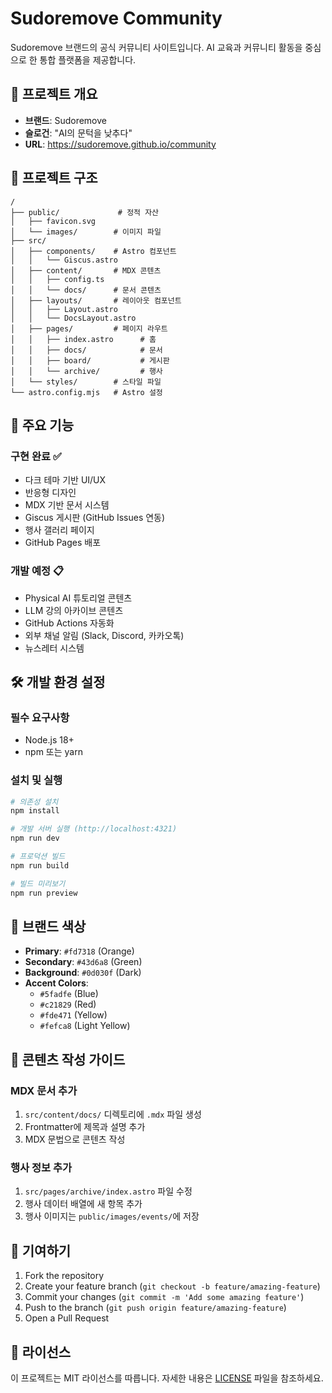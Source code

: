 # Sudoremove Community

Sudoremove 브랜드의 공식 커뮤니티 사이트입니다. AI 교육과 커뮤니티 활동을 중심으로 한 통합 플랫폼을 제공합니다.

## 🚀 프로젝트 개요

- **브랜드**: Sudoremove
- **슬로건**: "AI의 문턱을 낮추다"
- **URL**: https://sudoremove.github.io/community

## 📁 프로젝트 구조

```text
/
├── public/             # 정적 자산
│   ├── favicon.svg
│   └── images/        # 이미지 파일
├── src/
│   ├── components/    # Astro 컴포넌트
│   │   └── Giscus.astro
│   ├── content/       # MDX 콘텐츠
│   │   ├── config.ts
│   │   └── docs/      # 문서 콘텐츠
│   ├── layouts/       # 레이아웃 컴포넌트
│   │   ├── Layout.astro
│   │   └── DocsLayout.astro
│   ├── pages/         # 페이지 라우트
│   │   ├── index.astro      # 홈
│   │   ├── docs/            # 문서
│   │   ├── board/           # 게시판
│   │   └── archive/         # 행사
│   └── styles/        # 스타일 파일
└── astro.config.mjs   # Astro 설정
```

## 🎨 주요 기능

### 구현 완료 ✅
- 다크 테마 기반 UI/UX
- 반응형 디자인
- MDX 기반 문서 시스템
- Giscus 게시판 (GitHub Issues 연동)
- 행사 갤러리 페이지
- GitHub Pages 배포

### 개발 예정 📋
- Physical AI 튜토리얼 콘텐츠
- LLM 강의 아카이브 콘텐츠
- GitHub Actions 자동화
- 외부 채널 알림 (Slack, Discord, 카카오톡)
- 뉴스레터 시스템

## 🛠️ 개발 환경 설정

### 필수 요구사항
- Node.js 18+ 
- npm 또는 yarn

### 설치 및 실행

```bash
# 의존성 설치
npm install

# 개발 서버 실행 (http://localhost:4321)
npm run dev

# 프로덕션 빌드
npm run build

# 빌드 미리보기
npm run preview
```

## 🎨 브랜드 색상

- **Primary**: `#fd7318` (Orange)
- **Secondary**: `#43d6a8` (Green)
- **Background**: `#0d030f` (Dark)
- **Accent Colors**: 
  - `#5fadfe` (Blue)
  - `#c21829` (Red)
  - `#fde471` (Yellow)
  - `#fefca8` (Light Yellow)

## 📝 콘텐츠 작성 가이드

### MDX 문서 추가
1. `src/content/docs/` 디렉토리에 `.mdx` 파일 생성
2. Frontmatter에 제목과 설명 추가
3. MDX 문법으로 콘텐츠 작성

### 행사 정보 추가
1. `src/pages/archive/index.astro` 파일 수정
2. 행사 데이터 배열에 새 항목 추가
3. 행사 이미지는 `public/images/events/`에 저장

## 🤝 기여하기

1. Fork the repository
2. Create your feature branch (`git checkout -b feature/amazing-feature`)
3. Commit your changes (`git commit -m 'Add some amazing feature'`)
4. Push to the branch (`git push origin feature/amazing-feature`)
5. Open a Pull Request

## 📄 라이선스

이 프로젝트는 MIT 라이선스를 따릅니다. 자세한 내용은 [LICENSE](LICENSE) 파일을 참조하세요.



